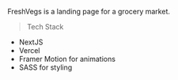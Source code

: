 FreshVegs is a landing page for a grocery market.

> Tech Stack

- NextJS
- Vercel
- Framer Motion for animations
- SASS for styling
